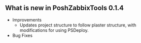 ## What is new in PoshZabbixTools 0.1.4

  - Improvements
    - Updates project structure to follow plaster structure, with modifications for using PSDeploy.
  - Bug Fixes
